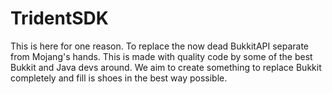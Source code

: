 TridentSDK
=========
This is here for one reason. To replace the now dead BukkitAPI separate from Mojang's hands. This is made with quality code by some of the best Bukkit and Java devs around. We aim to create something to replace Bukkit completely and fill is shoes in the best way possible.
